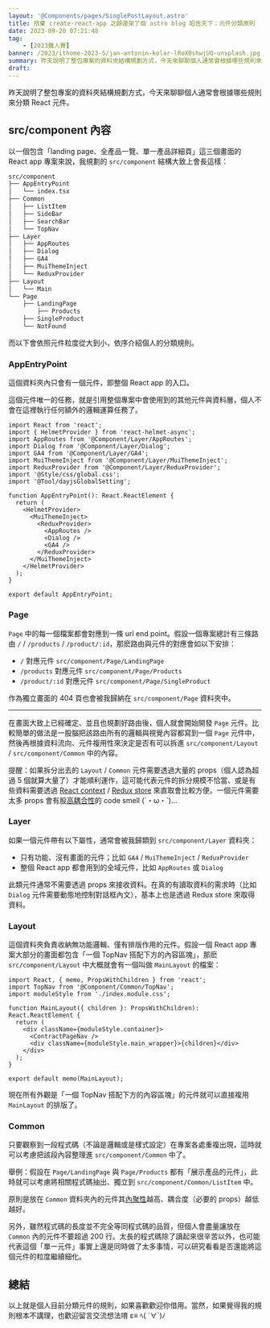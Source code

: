 ```yaml
---
layout: '@Components/pages/SinglePostLayout.astro'
title: 捨棄 create-react-app 之餘還架了個 astro blog 昭告天下：元件分類原則
date: 2023-09-20 07:21:48
tag:
	- [2023鐵人賽]
banner: /2023/ithome-2023-5/jan-antonin-kolar-lRoX0shwjUQ-unsplash.jpg
summary: 昨天說明了整包專案的資料夾結構規劃方式，今天來聊聊個人通常會根據哪些規則來分類 React 元件。
draft:
---
```


昨天說明了整包專案的資料夾結構規劃方式，今天來聊聊個人通常會根據哪些規則來分類 React 元件。

## src/component 內容

以一個包含「landing page、全產品一覽、單一產品詳細頁」這三個畫面的 React app 專案來說，我規劃的 `src/component` 結構大致上會長這樣：

```bash
src/component
├── AppEntryPoint
│   └── index.tsx
├── Common
│   ├── ListItem
│   ├── SideBar
│   ├── SearchBar
│   └── TopNav
├── Layer
│   ├── AppRoutes
│   ├── Dialog
│   ├── GA4
│   ├── MuiThemeInject
│   └── ReduxProvider
├── Layout
│   └── Main
└── Page
    ├── LandingPage
		├── Products
    ├── SingleProduct
    └── NotFound
```

而以下會依照元件粒度從大到小，依序介紹個人的分類規則。

### AppEntryPoint

這個資料夾內只會有一個元件，即整個 React app 的入口。

這個元件唯一的任務，就是引用整個專案中會使用到的其他元件與資料層，個人不會在這裡執行任何額外的邏輯運算任務了。

```tsx
import React from 'react';
import { HelmetProvider } from 'react-helmet-async';
import AppRoutes from '@Component/Layer/AppRoutes';
import Dialog from '@Component/Layer/Dialog';
import GA4 from '@Component/Layer/GA4';
import MuiThemeInject from '@Component/Layer/MuiThemeInject';
import ReduxProvider from '@Component/Layer/ReduxProvider';
import '@Style/css/global.css';
import '@Tool/dayjsGlobalSetting';

function AppEntryPoint(): React.ReactElement {
  return (
    <HelmetProvider>
      <MuiThemeInject>
        <ReduxProvider>
          <AppRoutes />
          <Dialog />
          <GA4 />
        </ReduxProvider>
      </MuiThemeInject>
    </HelmetProvider>
  );
}

export default AppEntryPoint;
```

### Page

`Page` 中的每一個檔案都會對應到一條 url end point。假設一個專案總計有三條路由 `/` / `/products` / `/product/:id`，那麽路由與元件的對應會如以下安排：

- `/` 對應元件 `src/component/Page/LandingPage`
- `/products` 對應元件 `src/component/Page/Products`
- `/product/:id` 對應元件 `src/component/Page/SingleProduct`

作為獨立畫面的 404 頁也會被我歸納在 `src/component/Page` 資料夾中。

---

在畫面大致上已經確定、並且也規劃好路由後，個人就會開始開發 `Page` 元件。比較簡單的做法是一股腦把該路由所有的邏輯與視覺內容都寫到一個 `Page` 元件中，然後再根據資料流向、元件複用性來決定是否有可以拆進 `src/component/Layout` / `src/component/Common` 中的內容。

提醒：如果拆分出去的 `Layout` / `Common` 元件需要透過大量的 props（個人認為超過 5 個就算大量了）才能順利運作，這可能代表元件的拆分規模不恰當、或是有些資料需要透過 [React context](https://react.dev/reference/react/useContext) / [Redux store](https://redux.js.org/api/store) 來直取會比較方便。一個元件需要太多 props 會有股[高耦合性](<https://zh.wikipedia.org/zh-tw/%E8%80%A6%E5%90%88%E6%80%A7_(%E8%A8%88%E7%AE%97%E6%A9%9F%E7%A7%91%E5%AD%B8)>)的 code smell (´・ω・`)...

### Layer

如果一個元件帶有以下屬性，通常會被我歸類到 `src/component/Layer` 資料夾：

- 只有功能、沒有畫面的元件；比如 `GA4` / `MuiThemeInject` / `ReduxProvider`
- 整個 React app 都會用到的全域元件，比如 `AppRoutes` 或 `Dialog`

此類元件通常不需要透過 props 來接收資料。在真的有讀取資料的需求時（比如 `Dialog` 元件需要動態地控制對話框內文），基本上也是透過 Redux store 來取得資料。

### Layout

這個資料夾負責收納無功能邏輯、僅有排版作用的元件。假設一個 React app 專案大部分的畫面都包含「一個 TopNav 搭配下方的內容區塊」，那麽 `src/component/Layout` 中大概就會有一個叫做 `MainLayout` 的檔案：

```tsx
import React, { memo, PropsWithChildren } from 'react';
import TopNav from '@Component/Common/TopNav';
import moduleStyle from './index.module.css';

function MainLayout({ children }: PropsWithChildren): React.ReactElement {
  return (
    <div className={moduleStyle.container}>
      <ContractPageNav />
      <div className={moduleStyle.main_wrapper}>{children}</div>
    </div>
  );
}

export default memo(MainLayout);
```

現在所有外觀是「一個 TopNav 搭配下方的內容區塊」的元件就可以直接複用 `MainLayout` 的排版了。

### Common

只要觀察到一段程式碼（不論是邏輯或是樣式設定）在專案各處重複出現，這時就可以考慮把該段內容整理進 `src/component/Common` 中了。

舉例：假設在 `Page/LandingPage` 與 `Page/Products` 都有「展示產品的元件」，此時就可以考慮將相關程式碼抽出、獨立到 `src/component/Common/ListItem` 中。

原則是放在 `Common` 資料夾內的元件其[內聚性](https://zh.wikipedia.org/zh-tw/%E5%85%A7%E8%81%9A%E6%80%A7)越高、耦合度（必要的 props）越低越好。

另外，雖然程式碼的長度並不完全等同程式碼的品質，但個人會盡量讓放在 `Common` 內的元件不要超過 200 行。太長的程式碼除了讀起來很辛苦以外，也可能代表這個「單一元件」事實上還是同時做了太多事情，可以研究看看是否還能將這個元件的粒度繼續細化。

## 總結

以上就是個人目前分類元件的規則，如果喜歡歡迎你借用。當然，如果覺得我的規則根本不講理，也歡迎留言交流想法唷 ε≡ ﾍ( ´∀`)ﾉ
